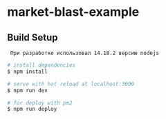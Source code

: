 # market-blast-example

## Build Setup

```
 При разработке использовал 14.18.2 версию nodejs
```

```bash
# install dependencies
$ npm install

# serve with hot reload at localhost:3000
$ npm run dev

# for deploy with pm2
$ npm run deploy

```
